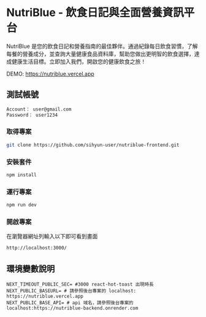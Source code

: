 
# NutriBlue - 飲食日記與全面營養資訊平台

NutriBlue 是您的飲食日記和營養指南的最佳夥伴。通過紀錄每日飲食習慣，了解每餐的營養成分，並查詢大量健康食品資料庫，幫助您做出更明智的飲食選擇，達成健康生活目標。立即加入我們，開啟您的健康飲食之旅！

DEMO: https://nutriblue.vercel.app

## 測試帳號

```bash
Account： user@gmail.com
Password： user1234
```

### 取得專案

```bash
git clone https://github.com/sihyun-user/nutriblue-frontend.git
```

### 安裝套件

```bash
npm install
```

### 運行專案

```bash
npm run dev
```

### 開啟專案

在瀏覽器網址列輸入以下即可看到畫面

```bash
http://localhost:3000/
```

## 環境變數說明

```env
NEXT_TIMEOUT_PUBLIC_SEC= #3000 react-hot-toast 出現時長
NEXT_PUBLIC_BASEURL= # 請參照後台專案的 localhost: https://nutriblue.vercel.app
NEXT_PUBLIC_BASE_API= # api 域名，請參照後台專案的 localhost:https://nutriblue-backend.onrender.com
```